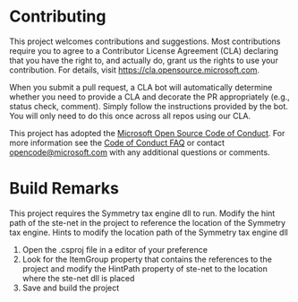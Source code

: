 
# Contributing

This project welcomes contributions and suggestions.  Most contributions require you to agree to a
Contributor License Agreement (CLA) declaring that you have the right to, and actually do, grant us
the rights to use your contribution. For details, visit https://cla.opensource.microsoft.com.

When you submit a pull request, a CLA bot will automatically determine whether you need to provide
a CLA and decorate the PR appropriately (e.g., status check, comment). Simply follow the instructions
provided by the bot. You will only need to do this once across all repos using our CLA.

This project has adopted the [Microsoft Open Source Code of Conduct](https://opensource.microsoft.com/codeofconduct/).
For more information see the [Code of Conduct FAQ](https://opensource.microsoft.com/codeofconduct/faq/) or
contact [opencode@microsoft.com](mailto:opencode@microsoft.com) with any additional questions or comments.


# Build Remarks

This project requires the Symmetry tax engine dll to run. Modify the hint path of the ste-net in the project to reference the location of the Symmetry tax engine. Hints to modify the location path of the Symmetry tax engine dll
1. Open the .csproj file in a editor of your preference
2. Look for the ItemGroup property that contains the references to the project and modify the HintPath property of ste-net to the location where the ste-net dll is placed
3. Save and build the project